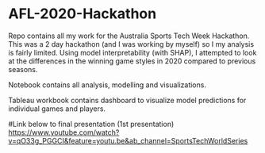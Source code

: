 # AFL-2020-Hackathon
Repo contains all my work for the Australia Sports Tech Week Hackathon. This was a 2 day hackathon (and I was working by myself) so I my analysis is fairly limited. Using model interpretability (with SHAP), I attempted to look at the differences in the winning game styles in 2020 compared to previous seasons.

Notebook contains all analysis, modelling and visualizations.

Tableau workbook contains dashboard to visualize model predictions for individual games and players.

#Link below to final presentation (1st presentation)
https://www.youtube.com/watch?v=qO33g_PGGCI&feature=youtu.be&ab_channel=SportsTechWorldSeries
